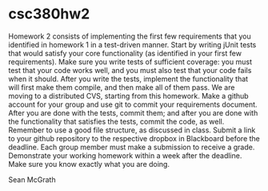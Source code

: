 # csc380hw2
Homework 2 consists of implementing the first few requirements that you identified in homework 1 in a test-driven manner.  Start by writing jUnit tests that would satisfy your core functionality (as identified in your first few requirements). Make sure you write tests of sufficient coverage: you must test that your code works well, and you must also test that your code fails when it should. After you write the tests, implement the functionality that will first make them compile, and then make all of them pass.  We are moving to a distributed CVS, starting from this homework. Make a github account for your group and use git to commit your requirements document. After you are done with the tests, commit them; and after you are done with the functionality that satisfies the tests, commit the code, as well. Remember to use a good file structure, as discussed in class.  Submit a link to your github repository to the respective dropbox in Blackboard before the deadline. Each group member must make a submission to receive a grade.  Demonstrate your working homework within a week after the deadline. Make sure you know exactly what you are doing.

Sean McGrath
